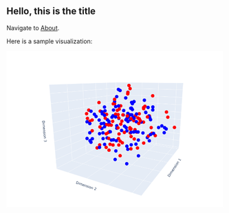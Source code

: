 ## Hello, this is the title


Navigate to [About](https://furankyyy.github.io/docviz/about).


Here is a sample visualization:

![sample viz](/assets/images/demo1.PNG)
